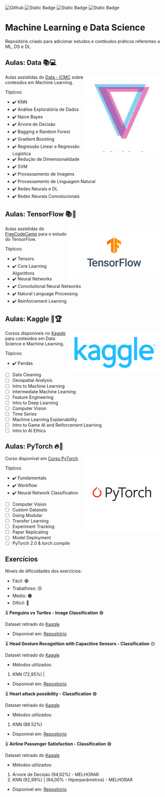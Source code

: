 ![Github](https://img.shields.io/github/last-commit/LuizGustavoVTacin/MachineLearning?style=for-the-badge) ![Static Badge](https://img.shields.io/badge/PyTorch-FF0000) ![Static Badge](https://img.shields.io/badge/TensorFlow-FF4500) ![Static Badge](https://img.shields.io/badge/Scikit--Learn-1e90ff)

# Machine Learning e Data Science

Repositório criado para adicionar estudos e contéudos práticos referentes a ML, DS e DL

## Aulas: Data :books::computer:

<img src= "images/Data.jpeg" align = "right" width= "250">

Aulas assistidas do [Data - ICMC](https://www.youtube.com/@DataICMC) sobre conteúdos em Machine Learning.

Tópicos:

- ✔️ KNN
- ✔️ Análise Exploratória de Dados
- ✔️ Naive Bayes
- ✔️ Árvore de Decisão
- ✔️ Bagging e Random Forest
- ✔️ Gradient Boosting
- ✔️ Regressão Linear e Regressão Logística
- ✔️ Redução de Dimensionalidade
- ✔️ SVM
- ✔️ Processamento de Imagens
- ✔️ Processamento de Linguagem Natural
- ✔️ Redes Neurais e DL
- ✔️ Redes Neurais Convolucionais

## Aulas: TensorFlow :books::robot:

<img src= "images/TF.png" align = "right" width= "300">

Aulas assistidas do [FreeCodeCamp](https://www.freecodecamp.org/learn/machine-learning-with-python/) para o estudo do TensorFlow.

Tópicos:

- ✔️ Tensors
- ✔️ Core Learning Algorithms
- ✔️ Neural Networks
- ✔️ Convolutional Neural Networks
- ✔️ Natural Language Processing
- ✔️ Reinforcement Learning

## Aulas: Kaggle 🤖🏆

<img src= "images/kaggle.png" align = "right" width= "300">

Cursos disponíveis no [Kaggle](https://www.kaggle.com/learn) para conteúdos em Data Science e Machine Learning.

Tópicos:

- ✔️ Pandas
- [ ] Data Cleaning
- [ ] Geospatial Analysis
- [ ] Intro to Machine Learning
- [ ] Intermediate Machine Learning
- [ ] Feature Engineering
- [ ] Intro to Deep Learning
- [ ] Computer Vision
- [ ] Time Series
- [ ] Machine Learning Explainability
- [ ] Intro to Game AI and Reiforcement Learning
- [ ] Intro to AI Ethics

## Aulas: PyTorch 🔥🤖

<img src= "images/pt.png" align = "right" width= "250">

Curso disponível em [Curso PyTorch](https://www.udemy.com/course/pytorch-for-deep-learning/)

Tópicos

- ✔️ Fundamentals
- ✔️ Workflow
- ✔️ Neural Network Classification
- [ ] Computer Vision
- [ ] Custom Datasets
- [ ] Going Modular
- [ ] Transfer Learning
- [ ] Experiment Tracking
- [ ] Paper Replicating
- [ ] Model Deployment
- [ ] PyTorch 2.0 & torch.compile

## Exercícios

Níveis de dificuldades dos exercícios:

* Fácil: 🟢
* Trabalhoso: 🟡
* Médio: 🟠
* Díficil: 🔴

⏳ **Penguins vs Turtles - Image Classification** 🟢

Dataset retirado do [Kaggle](https://www.kaggle.com/datasets/abbymorgan/penguins-vs-turtles)
* Disponível em: [Repositório]()

⏳ **Head Gesture Recognition with Capacitive Sensors - Classification** 🟡

Dataset retirado do [Kaggle](https://www.kaggle.com/datasets/ionutcristianseverin/headgesture-recognition-with-capacitive-sensors)

* Métodos utilizados:
1. KNN (72,95%) | 

* Disponível em: [Repositorio](https://github.com/LuizGustavoVTacin/MachineLearning/tree/main/Exercicios/HeadGestureRecognition)

⏳ **Heart attack possibility - Classification** 🟢

Dataset retirado do [Kaggle](https://www.kaggle.com/datasets/nareshbhat/health-care-data-set-on-heart-attack-possibility)

* Métodos utilizados:
1. KNN (88.52%)

* Disponível em: [Repositorio](ttps://github.com/LuizGustavoVTacin/MachineLearning/tree/main/Exercicios/HeartAttackPossibility)

⏳ **Airline Passenger Satisfaction - Classification** 🟢

Dataset retirado do [Kaggle](https://www.kaggle.com/datasets/teejmahal20/airline-passenger-satisfaction)

* Métodos utilizados:
1. Árvore de Decisão (94,62%) - MELHORAR   
2. KNN (92,99%) | (94,00% - Hiperparâmetros) - MELHORAR

* Disponível em: [Repositorio](https://github.com/LuizGustavoVTacin/MachineLearning/tree/main/Exercicios/AirlinePassengerSatisfaction)
